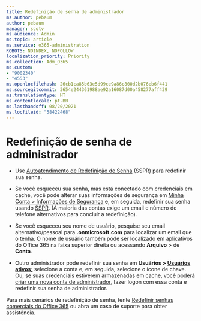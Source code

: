```yaml
---
title: Redefinição de senha de administrador
ms.author: pebaum
author: pebaum
manager: scotv
ms.audience: Admin
ms.topic: article
ms.service: o365-administration
ROBOTS: NOINDEX, NOFOLLOW
localization_priority: Priority
ms.collection: Adm_O365
ms.custom:
- "9002340"
- "4553"
ms.openlocfilehash: 26cb1ca85b63e5d99ce9a86c800d2b076eb6f441
ms.sourcegitcommit: 3654e244361988ae92a16087d00a458277aff439
ms.translationtype: HT
ms.contentlocale: pt-BR
ms.lasthandoff: 08/20/2021
ms.locfileid: "58422468"
---
```

# <a name="admin-password-reset"></a>Redefinição de senha de administrador

- Use [Autoatendimento de Redefinição de Senha](https://passwordreset.microsoftonline.com/) (SSPR) para redefinir sua senha.

- Se você esqueceu sua senha, mas está conectado com credenciais em cache, você pode alterar suas informações de segurança em [Minha Conta > Informações de Segurança](https://mysignins.microsoft.com/security-info) e, em seguida, redefinir sua senha usando [SSPR](https://passwordreset.microsoftonline.com/). (A maioria das contas exige um email e número de telefone alternativos para concluir a redefinição).

- Se você esqueceu seu nome de usuário, pesquise seu email alternativo/pessoal para **.onmicrosoft.com** para localizar um email que o tenha.  O nome de usuário também pode ser localizado em aplicativos do Office 365 na faixa superior direita ou acessando **Arquivo** >  de **Conta**.

- Outro administrador pode redefinir sua senha em **Usuários > [Usuários ativos;](https://portal.office.com/adminportal/home#/users)** selecione a conta e, em seguida, selecione o ícone de chave.  Ou, se suas credenciais estiverem armazenadas em cache, você poderá [criar uma nova conta de administrador](https://portal.office.com/adminportal/home#/users), fazer logon com essa conta e redefinir sua senha de administrador.

Para mais cenários de redefinição de senha, tente [Redefinir senhas comerciais do Office 365](https://docs.microsoft.com/microsoft-365/admin/add-users/reset-passwords) ou abra um caso de suporte para obter assistência.
